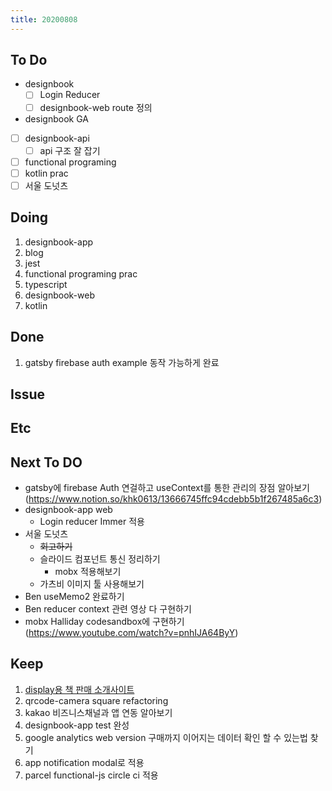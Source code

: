 ```yaml
---
title: 20200808
---
```


## To Do

- designbook
  - [ ] Login Reducer
  - [ ] designbook-web route 정의
- designbook GA
- [ ] designbook-api
  - [ ] api 구조 잘 잡기
- [ ] functional programing
- [ ] kotlin prac
- [ ] 서울 도넛츠

## Doing

1. designbook-app
2. blog
3. jest
4. functional programing prac
5. typescript
6. designbook-web
7. kotlin

## Done

1. gatsby firebase auth example 동작 가능하게 완료

## Issue

## Etc

## Next To DO

- gatsby에 firebase Auth 연걸하고 useContext를 통한 관리의 장점 알아보기(https://www.notion.so/khk0613/13666745ffc94cdebb5b1f267485a6c3)
- designbook-app web
  - Login reducer Immer 적용
- 서울 도넛츠
  - <strike>회고하기</strike>
  - 슬라이드 컴포넌트 통신 정리하기
    - mobx 적용해보기
  - 가츠비 이미지 툴 사용해보기
- Ben useMemo2 완료하기
- Ben reducer context 관련 영상 다 구현하기
- mobx Halliday codesandbox에 구현하기 (https://www.youtube.com/watch?v=pnhIJA64ByY)

## Keep

1. [display용 책 판매 소개사이트](https://www.notion.so/664d830ecbd64cfd92ec8d22efa725fa)
2. qrcode-camera square refactoring
3. kakao 비즈니스채널과 앱 연동 알아보기
4. designbook-app test 완성
5. google analytics web version 구매까지 이어지는 데이터 확인 할 수 있는법 찾기
6. app notification modal로 적용
7. parcel functional-js circle ci 적용
